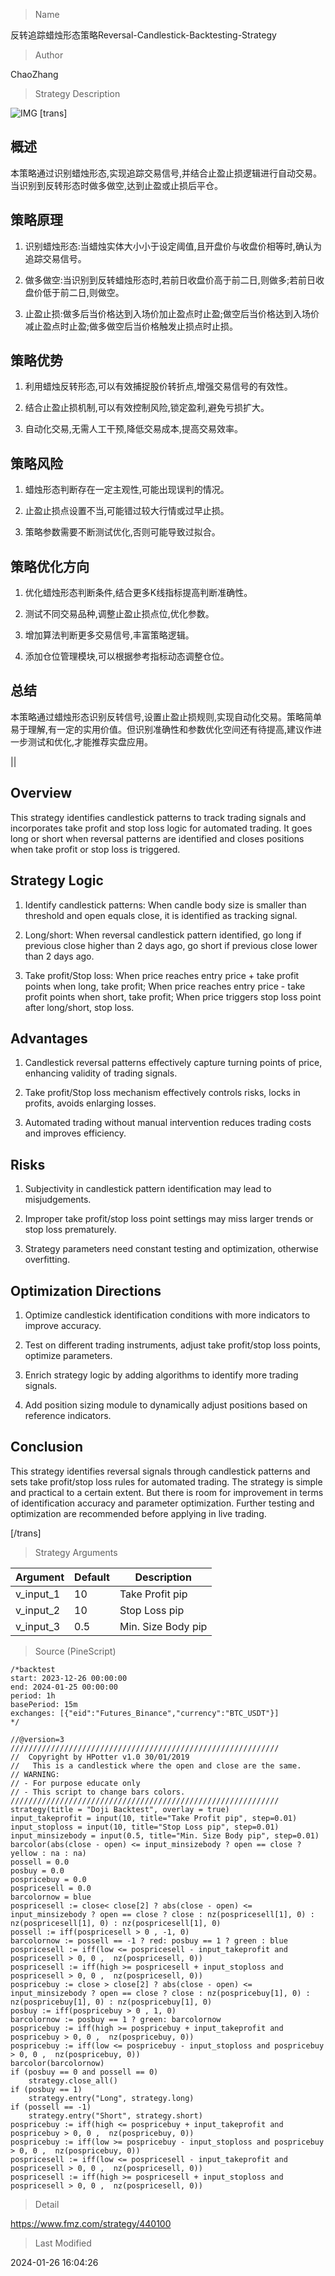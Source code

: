 
> Name

反转追踪蜡烛形态策略Reversal-Candlestick-Backtesting-Strategy

> Author

ChaoZhang

> Strategy Description

![IMG](https://www.fmz.com/upload/asset/7f07f6bbf203fc7150.png)
 [trans]
## 概述 

本策略通过识别蜡烛形态,实现追踪交易信号,并结合止盈止损逻辑进行自动交易。当识别到反转形态时做多做空,达到止盈或止损后平仓。

## 策略原理

1. 识别蜡烛形态:当蜡烛实体大小小于设定阈值,且开盘价与收盘价相等时,确认为追踪交易信号。

2. 做多做空:当识别到反转蜡烛形态时,若前日收盘价高于前二日,则做多;若前日收盘价低于前二日,则做空。

3. 止盈止损:做多后当价格达到入场价加止盈点时止盈;做空后当价格达到入场价减止盈点时止盈;做多做空后当价格触发止损点时止损。

## 策略优势

1. 利用蜡烛反转形态,可以有效捕捉股价转折点,增强交易信号的有效性。

2. 结合止盈止损机制,可以有效控制风险,锁定盈利,避免亏损扩大。

3. 自动化交易,无需人工干预,降低交易成本,提高交易效率。

## 策略风险 

1. 蜡烛形态判断存在一定主观性,可能出现误判的情况。

2. 止盈止损点设置不当,可能错过较大行情或过早止损。

3. 策略参数需要不断测试优化,否则可能导致过拟合。

## 策略优化方向

1. 优化蜡烛形态判断条件,结合更多K线指标提高判断准确性。

2. 测试不同交易品种,调整止盈止损点位,优化参数。 

3. 增加算法判断更多交易信号,丰富策略逻辑。

4. 添加仓位管理模块,可以根据参考指标动态调整仓位。

## 总结

本策略通过蜡烛形态识别反转信号,设置止盈止损规则,实现自动化交易。策略简单易于理解,有一定的实用价值。但识别准确性和参数优化空间还有待提高,建议作进一步测试和优化,才能推荐实盘应用。

||

## Overview

This strategy identifies candlestick patterns to track trading signals and incorporates take profit and stop loss logic for automated trading. It goes long or short when reversal patterns are identified and closes positions when take profit or stop loss is triggered.  

## Strategy Logic

1. Identify candlestick patterns: When candle body size is smaller than threshold and open equals close, it is identified as tracking signal.

2. Long/short: When reversal candlestick pattern identified, go long if previous close higher than 2 days ago, go short if previous close lower than 2 days ago.  

3. Take profit/Stop loss: When price reaches entry price + take profit points when long, take profit; When price reaches entry price - take profit points when short, take profit; When price triggers stop loss point after long/short, stop loss.

## Advantages

1. Candlestick reversal patterns effectively capture turning points of price, enhancing validity of trading signals.  

2. Take profit/Stop loss mechanism effectively controls risks, locks in profits, avoids enlarging losses.

3. Automated trading without manual intervention reduces trading costs and improves efficiency.

## Risks

1. Subjectivity in candlestick pattern identification may lead to misjudgements.  

2. Improper take profit/stop loss point settings may miss larger trends or stop loss prematurely.

3. Strategy parameters need constant testing and optimization, otherwise overfitting.

## Optimization Directions 

1. Optimize candlestick identification conditions with more indicators to improve accuracy.

2. Test on different trading instruments, adjust take profit/stop loss points, optimize parameters.

3. Enrich strategy logic by adding algorithms to identify more trading signals. 

4. Add position sizing module to dynamically adjust positions based on reference indicators.

## Conclusion

This strategy identifies reversal signals through candlestick patterns and sets take profit/stop loss rules for automated trading. The strategy is simple and practical to a certain extent. But there is room for improvement in terms of identification accuracy and parameter optimization. Further testing and optimization are recommended before applying in live trading.

[/trans]

> Strategy Arguments



|Argument|Default|Description|
|----|----|----|
|v_input_1|10|Take Profit pip|
|v_input_2|10|Stop Loss pip|
|v_input_3|0.5|Min. Size Body pip|


> Source (PineScript)

``` pinescript
/*backtest
start: 2023-12-26 00:00:00
end: 2024-01-25 00:00:00
period: 1h
basePeriod: 15m
exchanges: [{"eid":"Futures_Binance","currency":"BTC_USDT"}]
*/

//@version=3
////////////////////////////////////////////////////////////
//  Copyright by HPotter v1.0 30/01/2019
//   This is a candlestick where the open and close are the same. 
// WARNING:
// - For purpose educate only
// - This script to change bars colors.
////////////////////////////////////////////////////////////
strategy(title = "Doji Backtest", overlay = true)
input_takeprofit = input(10, title="Take Profit pip", step=0.01)
input_stoploss = input(10, title="Stop Loss pip", step=0.01)
input_minsizebody = input(0.5, title="Min. Size Body pip", step=0.01)
barcolor(abs(close - open) <= input_minsizebody ? open == close ? yellow : na : na)
possell = 0.0
posbuy = 0.0
pospricebuy = 0.0
pospricesell = 0.0
barcolornow = blue
pospricesell := close< close[2] ? abs(close - open) <= input_minsizebody ? open == close ? close : nz(pospricesell[1], 0) : nz(pospricesell[1], 0) : nz(pospricesell[1], 0) 
possell := iff(pospricesell > 0 , -1, 0)
barcolornow := possell == -1 ? red: posbuy == 1 ? green : blue 
pospricesell := iff(low <= pospricesell - input_takeprofit and pospricesell > 0, 0 ,  nz(pospricesell, 0))
pospricesell := iff(high >= pospricesell + input_stoploss and pospricesell > 0, 0 ,  nz(pospricesell, 0))
pospricebuy := close > close[2] ? abs(close - open) <= input_minsizebody ? open == close ? close : nz(pospricebuy[1], 0) : nz(pospricebuy[1], 0) : nz(pospricebuy[1], 0) 
posbuy := iff(pospricebuy > 0 , 1, 0)
barcolornow := posbuy == 1 ? green: barcolornow
pospricebuy := iff(high >= pospricebuy + input_takeprofit and pospricebuy > 0, 0 ,  nz(pospricebuy, 0))
pospricebuy := iff(low <= pospricebuy - input_stoploss and pospricebuy > 0, 0 ,  nz(pospricebuy, 0))
barcolor(barcolornow)
if (posbuy == 0 and possell == 0) 
    strategy.close_all()
if (posbuy == 1)
    strategy.entry("Long", strategy.long)
if (possell == -1)
    strategy.entry("Short", strategy.short)	   	    
pospricebuy := iff(high <= pospricebuy + input_takeprofit and pospricebuy > 0, 0 ,  nz(pospricebuy, 0))
pospricebuy := iff(low >= pospricebuy - input_stoploss and pospricebuy > 0, 0 ,  nz(pospricebuy, 0))
pospricesell := iff(low <= pospricesell - input_takeprofit and pospricesell > 0, 0 ,  nz(pospricesell, 0))
pospricesell := iff(high >= pospricesell + input_stoploss and pospricesell > 0, 0 ,  nz(pospricesell, 0))

```

> Detail

https://www.fmz.com/strategy/440100

> Last Modified

2024-01-26 16:04:26
